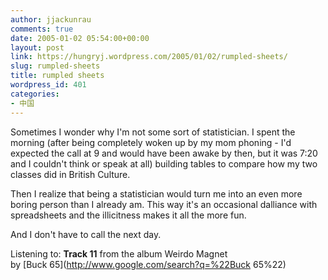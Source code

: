 ```yaml
---
author: jjackunrau
comments: true
date: 2005-01-02 05:54:00+00:00
layout: post
link: https://hungryj.wordpress.com/2005/01/02/rumpled-sheets/
slug: rumpled-sheets
title: rumpled sheets
wordpress_id: 401
categories:
- 中国
---
```


Sometimes I wonder why I'm not some sort of statistician.  I spent the morning (after being completely woken up by my mom phoning - I'd expected the call at 9 and would have been awake by then, but it was 7:20 and I couldn't think or speak at all) building tables to compare how my two classes did in British Culture.  
  
Then I realize that being a statistician would turn me into an even more boring person than I already am.  This way it's an occasional dalliance with spreadsheets and the illicitness makes it all the more fun.  
  
And I don't have to call the next day.  
  
Listening to: **Track 11** from the album Weirdo Magnet   
by [Buck 65](http://www.google.com/search?q=%22Buck 65%22)
